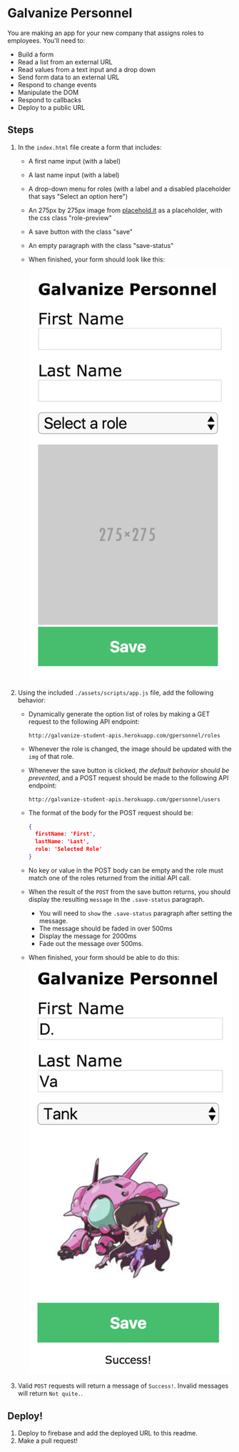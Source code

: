 # Galvanize Personnel

You are making an app for your new company that assigns roles to employees. You'll need to:

* Build a form
* Read a list from an external URL
* Read values from a text input and a drop down
* Send form data to an external URL
* Respond to change events
* Manipulate the DOM
* Respond to callbacks
* Deploy to a public URL

## Steps

1. In the `index.html` file create a form that includes:
    * A first name input (with a label)
    * A last name input (with a label)
    * A drop-down menu for roles (with a label and a disabled placeholder that says "Select an option here")
    * An 275px by 275px image from [placehold.it](http://placehold.it) as a placeholder, with the css class "role-preview"
    * A save button with the class "save"
    * An empty paragraph with the class "save-status"
    * When finished, your form should look like this:

        ![](./mockups/a_no_bs.png)

1. Using the included `./assets/scripts/app.js` file, add the following behavior:
    * Dynamically generate the option list of roles by making a GET request to the following API endpoint:

        ```
        http://galvanize-student-apis.herokuapp.com/gpersonnel/roles
        ```

    * Whenever the role is changed, the image should be updated with the `img` of that role.
    * Whenever the save button is clicked, *the default behavior should be prevented*, and a POST request should be made to the following API endpoint:

        ```
        http://galvanize-student-apis.herokuapp.com/gpersonnel/users
        ```

    * The format of the body for the POST request should be:

      ```json
      {
        firstName: 'First',
        lastName: 'Last',
        role: 'Selected Role'
      }
      ```
    * No key or value in the POST body can be empty and the role must match one of the roles returned from the initial API call.
    * When the result of the `POST` from the save button returns, you should display the resulting `message` in the `.save-status` paragraph.
      * You will need to `show` the `.save-status` paragraph after setting the message.
      * The message should be faded in over 500ms
      * Display the message for 2000ms
      * Fade out the message over 500ms.
    * When finished, your form should be able to do this: ![Filled out form](./mockups/b_no_bs.png)

1. Valid `POST` requests will return a message of `Success!`. Invalid messages will return `Not quite.`.

## Deploy!

1. Deploy to firebase and add the deployed URL to this readme.
1. Make a pull request!
